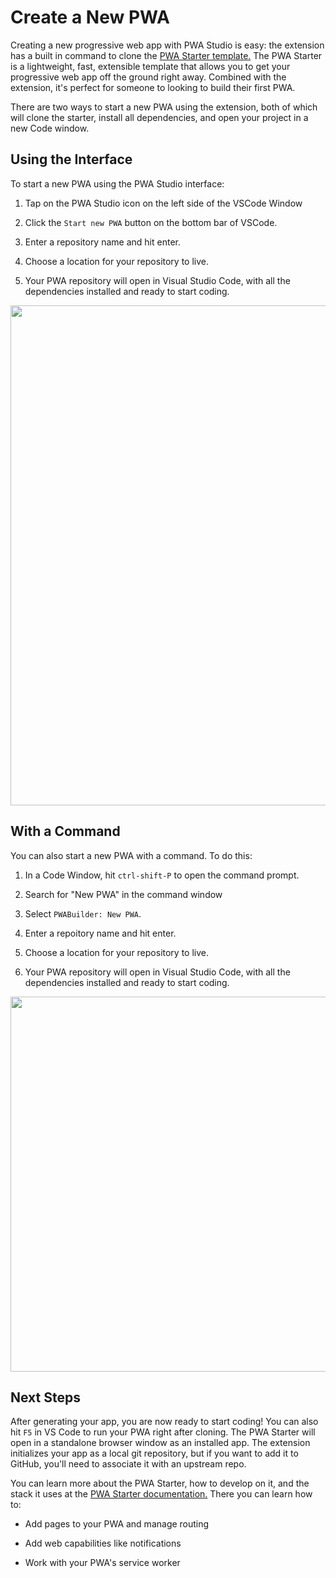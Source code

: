 # Create a New PWA
Creating a new progressive web app with PWA Studio is easy: the extension has a built in command to clone the [PWA Starter template.]()
The PWA Starter is a lightweight, fast, extensible template that allows you to get your progressive web app off the ground right away. 
Combined with the extension, it's perfect for someone to looking to build their first PWA.

There are two ways to start a new PWA using the extension, both of which will clone the starter, install all dependencies, and open your project in a new Code window.


## Using the Interface
To start a new PWA using the PWA Studio interface:
1. Tap on the PWA Studio icon on the left side of the VSCode Window
   
2. Click the `Start new PWA` button on the bottom bar of VSCode.
   
3. Enter a repository name and hit enter.
   
4. Choose a location for your repository to live.
   
5. Your PWA repository will open in Visual Studio Code, with all the dependencies installed and ready to start coding.

<div class="docs-image">
    <img src="/assets/studio/create-new/command-bar-startnew.png" width=800/>
</div>


## With a Command
You can also start a new PWA with a command. To do this:

1. In a Code Window, hit `ctrl-shift-P` to open the command prompt.
   
2. Search for "New PWA" in the command window
   
3. Select `PWABuilder: New PWA`.
   
4. Enter a repoitory name and hit enter.
   
5. Choose a location for your repository to live.
   
6. Your PWA repository will open in Visual Studio Code, with all the dependencies installed and ready to start coding.

<div class="docs-image">
    <img src="/assets/studio/create-new/new-pwa-cmd.png" width=600/>
</div>

## Next Steps

After generating your app, you are now ready to start coding! You can also hit `F5` in VS Code to run your PWA right after cloning. The PWA Starter will open in a standalone browser window as an installed app.
The extension initializes your app as a local git repository, but if you want to add it to GitHub, you'll need to associate it with an upstream repo.

You can learn more about the PWA Starter, how to develop on it, and the stack it uses at the  [PWA Starter documentation.](https://aka.ms/starter-docs)
There you can learn how to:

- Add pages to your PWA and manage routing
  
- Add web capabilities like notifications
  
- Work with your PWA's service worker
  